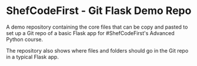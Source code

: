 # ShefCodeFirst - Git Flask Demo Repo

A demo repository containing the core files that can be copy and pasted to set up a Git repo of a basic Flask app for #ShefCodeFirst's Advanced Python course.

The repository also shows where files and folders should go in the Git repo in a typical Flask app.
